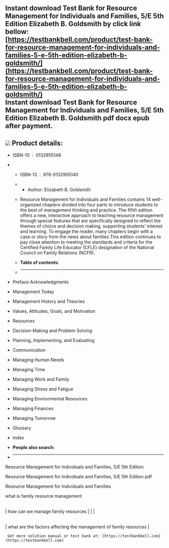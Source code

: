Instant download **Test Bank for Resource Management for Individuals and Families, 5/E 5th Edition Elizabeth B. Goldsmith** by click link bellow:  
[https://testbankbell.com/product/test-bank-for-resource-management-for-individuals-and-families-5-e-5th-edition-elizabeth-b-goldsmith/](https://testbankbell.com/product/test-bank-for-resource-management-for-individuals-and-families-5-e-5th-edition-elizabeth-b-goldsmith/)  
**Instant download Test Bank for Resource Management for Individuals and Families, 5/E 5th Edition Elizabeth B. Goldsmith pdf docx epub after payment.**
--------------------------------------------------------------------------------------------------------------------------------------------------------


![](https://testbankbell.com/wp-content/uploads/2023/05/01329551482.jpg)
**Product details:**
--------------------


* ISBN-10 ‏ : ‎ 0132955148
* * ISBN-13 ‏ : ‎ 978-0132955140
  * * Author: Elizabeth B. Goldsmith
   
  * Resource Management for Individuals and Families contains 14 well-organized chapters divided into four parts to introduce students to the best of management thinking and practice. The fifith edition offers a new, interactive approach to teaching resource management through special features that are specifically designed to reflect the themes of choice and decision making, supporting students’ interest and learning. To engage the reader, many chapters begin with a case or story from the news about families.This edition continues to pay close attention to meeting the standards and criteria for the Certified Family Life Educator (CFLE) designation of the National Council on Family Relations (NCFR).
  * **Table of contents:**
  * ----------------------
 
* Preface Acknowledgments

* Management Today

* Management History and Theories

* Values, Attitudes, Goals, and Motivation

* Resources

* Decision-Making and Problem Solving

* Planning, Implementing, and Evaluating

* Communication

* Managing Human Needs

* Managing Time

* Managing Work and Family

* Managing Stress and Fatigue

* Managing Environmental Resources

* Managing Finances

* Managing Tomorrow

* Glossary

* Index
* **People also search:**
* -----------------------

Resource Management for Individuals and Families, 5/E 5th Edition

Resource Management for Individuals and Families, 5/E 5th Edition pdf

Resource Management for Individuals and Families

what is family resource management


|  |  |  |
| --- | --- | --- |
| 
how can we manage family resources
 |  |  |




 |  |
 | --- |
 | 
 what are the factors affecting the management of family resources
  |


     Get more solution manual or test bank at: [https://testbankbell.com](https://testbankbell.com)
